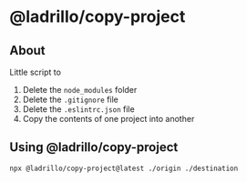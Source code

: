 # @ladrillo/copy-project

## About

Little script to

1. Delete the `node_modules` folder
2. Delete the `.gitignore` file
3. Delete the `.eslintrc.json` file
4. Copy the contents of one project into another

## Using @ladrillo/copy-project

```bash
npx @ladrillo/copy-project@latest ./origin ./destination
```
